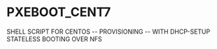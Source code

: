 # PXEBOOT_CENT7
SHELL SCRIPT FOR CENTOS -- PROVISIONING -- WITH DHCP-SETUP STATELESS BOOTING OVER NFS 
